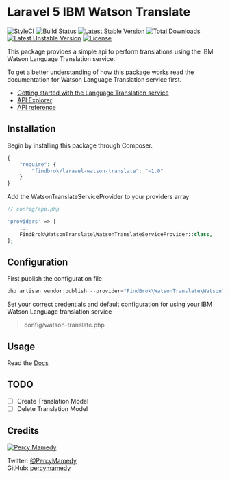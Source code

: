 # Laravel 5 IBM Watson Translate

[![StyleCI](https://styleci.io/repos/50762162/shield?style=flat)](https://styleci.io/repos/50762162)
[![Build Status](https://travis-ci.org/findbrok/laravel-watson-translate.svg?branch=master)](https://travis-ci.org/findbrok/laravel-watson-translate)
[![Latest Stable Version](https://poser.pugx.org/findbrok/laravel-watson-translate/v/stable)](https://packagist.org/packages/findbrok/laravel-watson-translate) 
[![Total Downloads](https://poser.pugx.org/findbrok/laravel-watson-translate/downloads)](https://packagist.org/packages/findbrok/laravel-watson-translate) 
[![Latest Unstable Version](https://poser.pugx.org/findbrok/laravel-watson-translate/v/unstable)](https://packagist.org/packages/findbrok/laravel-watson-translate) 
[![License](https://poser.pugx.org/findbrok/laravel-watson-translate/license)](https://packagist.org/packages/findbrok/laravel-watson-translate)

This package provides a simple api to perform translations using the IBM Watson Language Translation service. 

To get a better understanding of how this package works read the documentation for Watson Language Translation service first.

- [Getting started with the Language Translation service](https://www.ibm.com/smarterplanet/us/en/ibmwatson/developercloud/doc/language-translation/)
- [API Explorer](https://watson-api-explorer.mybluemix.net/apis/language-translation-v2)
- [API reference](https://www.ibm.com/smarterplanet/us/en/ibmwatson/developercloud/language-translation/api/v2/)

## Installation
Begin by installing this package through Composer.

```php
{
    "require": {
        "findbrok/laravel-watson-translate": "~1.0"
    }
}
```

Add the WatsonTranslateServiceProvider to your providers array

```php
// config/app.php

'providers' => [
    ...
    FindBrok\WatsonTranslate\WatsonTranslateServiceProvider::class,
];
```

## Configuration

First publish the configuration file

```php
php artisan vendor:publish --provider="FindBrok\WatsonTranslate\WatsonTranslateServiceProvider"
```

Set your correct credentials and default configuration for using your IBM Watson Language translation service 
> config/watson-translate.php

## Usage

Read the [Docs](https://github.com/findbrok/laravel-watson-translate/wiki)

## TODO

- [ ] Create Translation Model
- [ ] Delete Translation Model

## Credits

[![Percy Mamedy](https://img.shields.io/badge/Author-Percy%20Mamedy-orange.svg)](https://twitter.com/PercyMamedy)

Twitter: [@PercyMamedy](https://twitter.com/PercyMamedy)
<br/>
GitHub: [percymamedy](https://github.com/percymamedy)

